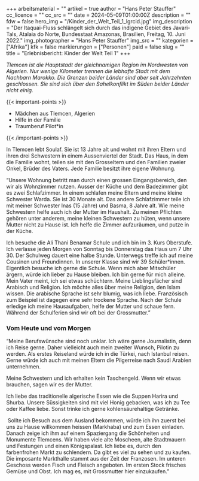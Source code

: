 +++
arbeitsmaterial = ""
artikel = true
author = "Hans Peter Stauffer"
cc_licence = ""
cc_src = ""
date = 2024-05-09T01:00:00Z
description = ""
fdw = false
hero_img = "/Kinder_der_Welt_Teil_1_lgrcid.jpg"
img_description = "Der Itaquai-Fluss schlängelt sich durch das indigene Gebiet des Javari-Tals, Atalaia do Norte, Bundesstaat Amazonas, Brasilien, Freitag, 10. Juni 2022."
img_photographer = "Hans Peter Stauffer"
img_src = ""
kategorien = ["Afrika"]
kfk = false
markierungen = ["Personen"]
paid = false
slug = ""
title = "Erlebnisbericht: Kinder der Welt Teil 1"
+++

_Tlemcen ist die Hauptstadt der gleichnamigen Region im Nordwesten von Algerien. Nur wenige Kilometer trennen die lebhafte Stadt mit dem Nachbarn Marokko. Die Grenzen beider Länder sind aber seit Jahrzehnten geschlossen. Sie sind sich über den Sahelkonflikt im Süden beider Länder nicht einig._

{{< important-points >}}

<ul>

<li>Mädchen aus Tlemcen, Algerien</li>

<li>Hilfe in der Familie</li>

<li>Traumberuf Pilot*in</li>

</ul>

{{< /important-points >}}

In Tlemcen lebt Soulaf. Sie ist 13 Jahre alt und wohnt mit ihren Eltern und ihren drei Schwestern in einem Aussenviertel der Stadt. Das Haus, in dem die Familie wohnt, teilen sie mit den Grosseltern und den Familien zweier Onkel, Brüder des Vaters. Jede Familie besitzt ihre eigene Wohnung.

“Unsere Wohnung betritt man durch einen grossen Eingangsbereich, den wir als Wohnzimmer nutzen. Ausser der Küche und dem Badezimmer gibt es zwei Schlafzimmer. In einem schlafen meine Eltern und meine kleine Schwester Warda. Sie ist 30 Monate alt. Das andere Schlafzimmer teile ich mit meiner Schwester Inas (15 Jahre) und Basma, 8 Jahre alt.
Wie meine Schwestern helfe auch ich der Mutter im Haushalt. Zu meinen Pflichten gehören unter anderem, meine kleinen Schwestern zu hüten, wenn unsere Mutter nicht zu Hause ist. Ich helfe die Zimmer aufzuräumen, und putze in der Küche.

Ich besuche die Ali Thani Benamar Schule und ich bin im 3. Kurs Oberstufe. Ich verlasse jeden Morgen von Sonntag bis Donnerstag das Haus um 7 Uhr 30. Der Schulweg dauert eine halbe Stunde. Unterwegs treffe ich auf meine Cousinen und Freundinnen. In unserer Klasse sind wir 39 Schüler*innen. Eigentlich besuche ich gerne die Schule. Wenn mich aber Mitschüler ärgern, würde ich lieber zu Hause bleiben. Ich bin gerne für mich alleine. Mein Vater meint, ich sei etwas schüchtern. Meine Lieblingsfächer sind Arabisch und Religion. Ich möchte alles über meine Religion, den Islam wissen. Die arabische Sprache ist sehr blumig, was ich liebe. Französisch zum Beispiel ist dagegen eine sehr trockene Sprache.
Nach der Schule erledige ich meine Hausaufgaben, helfe der Mutter und schaue fern. Während der Schulferien sind wir oft bei der Grossmutter.”

### Vom Heute und vom Morgen
“Meine Berufswünsche sind noch unklar. Ich wäre gerne Journalistin, denn ich Reise gerne. Daher vielleicht auch mein zweiter Wunsch, Pilotin zu werden. Als erstes Reiseland würde ich in die Türkei, nach Istanbul reisen. Gerne würde ich auch mit meinen Eltern die Pilgerreise nach Saudi Arabien unternehmen.

Meine Schwestern und ich erhalten kein Taschengeld. Wenn wir etwas brauchen, sagen wir es der Mutter.

Ich liebe das traditionelle algerische Essen wie die Suppen Harira und Shurba. Unsere Süssigkeiten sind mit viel Honig gebacken, was ich zu Tee oder Kaffee liebe. Sonst trinke ich gerne kohlensäurehaltige Getränke.

 Sollte ich Besuch aus dem Ausland bekommen, würde ich ihn zuerst bei uns zu Hause willkommen heissen (Markhaba) und zum Essen einladen. Danach zeige ich ihm auf einem Spaziergang die Schönheiten und Monumente Tlemcens. Wir haben viele alte Moscheen, alte Stadtmauern und Festungen und einen Königspalast. Ich liebe es, durch den farbenfrohen Markt zu schlendern. Da gibt es viel zu sehen und zu kaufen. Die imposante Markthalle stammt aus der Zeit der Franzosen. Im unteren Geschoss werden Fisch und Fleisch angeboten. Im ersten Stock frisches Gemüse und Obst. Ich mag es, mit Grossmutter hier einzukaufen.”
